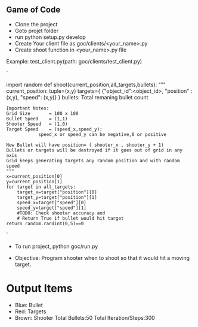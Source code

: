 ## Game of Code ##

* Clone the project
* Goto projet folder
* run python setup.py develop
* Create Your client file as goc/clients/<your_name>.py
* Create shoot function in <your_name>.py file

Example: test_client.py(path: goc/clients/test_client.py)

`


import random
def shoot(current_position,all_targets,bullets):
	"""
	current_position: tuple=(x,y)
	targets={
		{"object_id":<object_id>,
		"position" : (x,y),
		"speed": (x,y)}
	}
	bullets: Total remaning bullet count	
	
	Important Notes:
	Grid Size		= 100 x 100
	Bullet Speed 	= (1,1)
	Shooter Speed 	= (1,0)
	Target Speed 	= (speed_x,speed_y): 
				speed_x or speed_y can be negative,0 or positive
	
	New Bullet will have position= ( shooter_x , shooter_y + 1)
	Bullets or targets will be destroyed if it goes out of grid in any axis
	Grid keeps generating targets any random position and with random speed
	"""
	x=current_position[0]
	y=current_position[1]
	for target in all_targets:
		target_x=target["position"][0]
		target_y=target["position"][1]
		speed_x=target["speed"][0]
		speed_y=target["speed"][1]		
		#TODO: Check shooter accuracy and		
		# Return True if bullet would hit target 
	return random.randint(0,5)==0
`
* To run project, python goc/run.py

* Objective: Program shooter when to shoot so that it would hit a moving target.

# Output Items #
* Blue: Bullet
* Red: Targets
* Brown: Shooter
Total Bullets:50
Total Iteration/Steps:300


